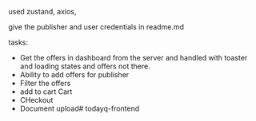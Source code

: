 used zustand, axios, 


give the publisher and user credentials in readme.md

tasks:
- Get the offers in dashboard from the server and handled with toaster and loading states and offers not there.
- Ability to add offers for publisher 
- Filter the offers
- add to cart Cart
- CHeckout
- Document upload#   t o d a y q - f r o n t e n d  
 